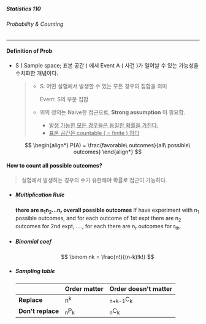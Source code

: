 ##### Statistics 110

###### Probability & Counting

---



#### Definition of Prob

- S ( Sample space; 표본 공간 ) 에서 Event A ( 사건 )가 일어날 수 있는 가능성을 수치화한 개념이다. 

  > - S: 어떤 실험에서 발생할 수 있는 모든 경우의 집합을 의미
  >
  >   Event: S의 부분 집합
  >
  > - 위의 정의는 Naive한 접근으로, **Strong assumption** 이 필요함.
  >   - <u>발생 가능한 모든 경우들은 동일한 확률을 가진다.</u>
  >   - <u>표본 공간은 countable ( = finite ) 하다</u>

  
  $$
  \begin{align*}
  P(A) = \frac{favorable\ outcomes}{all\ possible\ outcomes}
  \end{align*}
  $$
  

#### How to count all possible outcomes?

> 실험에서 발생하는 경우의 수가 유한해야 확률로 접근이 가능하다.

- ##### Multiplication Rule

  **there are n<sub>1</sub>n<sub>2</sub>...n<sub>r</sub> overall possible outcomes** If have experiment with n<sub>1</sub> possible outcomes, and for each outcome of 1st expt there are n<sub>2</sub> outcomes for 2nd expt, ...., for each there are n<sub>r</sub> outcomes for r<sub>th</sub>.

- ##### Binomial coef

  $$
  \binom nk = \frac{n!}{(n-k)!k!}
  $$

- ##### Sampling table

  |                   | Order matter              | Order doesn't matter          |
  | ----------------- | ------------------------- | ----------------------------- |
  | **Replace**       | n<sup>k</sup>             | <sub>n+k-1</sub>C<sub>k</sub> |
  | **Don't replace** | <sub>n</sub>P<sub>k</sub> | <sub>n</sub>C<sub>k</sub>     |

  